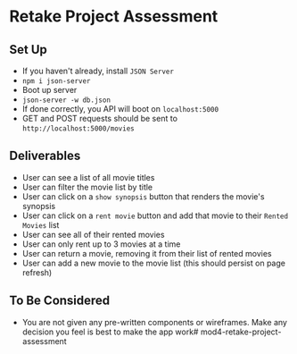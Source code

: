 # Retake Project Assessment

## Set Up

- If you haven't already, install `JSON Server`
 - `npm i json-server`
- Boot up server
 - `json-server -w db.json`
- If done correctly, you API will boot on `localhost:5000`
- GET and POST requests should be sent to `http://localhost:5000/movies`

## Deliverables

- User can see a list of all movie titles
- User can filter the movie list by title
- User can click on a `show synopsis` button that renders the movie's synopsis
- User can click on a `rent movie` button and add that movie to their `Rented Movies` list
- User can see all of their rented movies
- User can only rent up to 3 movies at a time
- User can return a movie, removing it from their list of rented movies
- User can add a new movie to the movie list (this should persist on page refresh)

## To Be Considered

- You are not given any pre-written components or wireframes. Make any decision you feel is best to make the app work# mod4-retake-project-assessment
